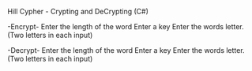 Hill Cypher - Crypting and DeCrypting (C#)


-Encrypt-
Enter the length of the word
Enter a key
Enter the words letter. (Two letters in each input)



-Decrypt-
Enter the length of the word
Enter a key
Enter the words letter. (Two letters in each input)


